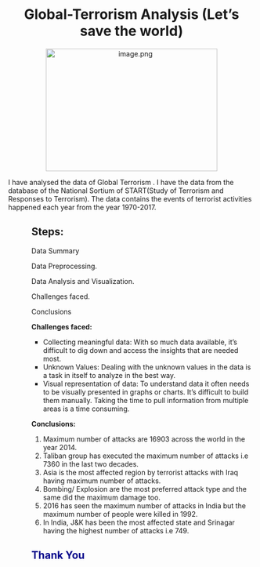 <h1 align="center">Global-Terrorism Analysis (Let’s save the world)</h1>
<p align="center"> 
<img src=https://media.giphy.com/media/l0HlCjhxMSf6OEX96/giphy.gif alt="image.png" width="350px" height="250px">
  </p>
<p>I have analysed the data of Global Terrorism . I have the data from the database of the National Sortium of START(Study of Terrorism and Responses to Terrorism).
The data contains the events of terrorist activities happened each year from the year 1970-2017.</p>
<ul>
<ul>
 <h2> Steps: </h2> 
<p>Data Summary</p>
<p>Data Preprocessing.</p>
<p>Data Analysis and Visualization.</p>
<p>Challenges faced.</p>
<p>Conclusions</p>
  
  
<b>Challenges faced:</b>
<ul>
<li>Collecting meaningful data: With so much data available, it’s difficult to dig down and access the insights that are needed most.</li>
<li> Unknown Values: Dealing with the unknown values in the data is a task in itself to analyze in the best way. </li>
<li> Visual representation of data: To understand data it often needs to be visually presented in graphs or charts. It’s difficult to build them manually.
  Taking the time to pull information from multiple areas is a time consuming. </li>
  </ul></p>
 <b>Conclusions:</b>
  <ol>
<li>Maximum number of attacks are 16903 across the world in the year 2014.</li> 
<li>Taliban group has executed the maximum number of attacks i.e 7360 in the last two decades.</li> 
<li>Asia is the most affected region by terrorist attacks with Iraq having maximum number of attacks.</li>
<li>Bombing/ Explosion are the most preferred attack type and the same did the maximum damage too. </li>
<li>2016 has seen the maximum number of attacks in India but the maximum number of people were killed in 1992.</li> 
<li>In India, J&K has been the most affected state and Srinagar having the highest number of attacks i.e 749.</li>
  </ol>
  
  <h2 style="color: 00008B;font_size: 14px"> Thank You</h2>
